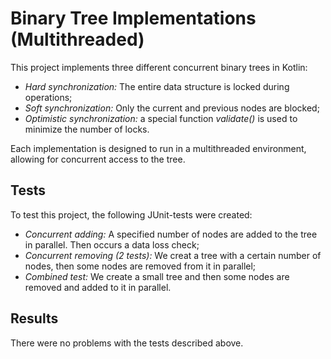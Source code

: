 # Binary Tree Implementations (Multithreaded)

This project implements three different concurrent binary trees in Kotlin:

- *Hard synchronization:* The entire data structure is locked during operations;
- *Soft synchronization:* Only the current and previous nodes are blocked;
- *Optimistic synchronization:* a special function *validate()* is used to minimize the number of locks.

Each implementation is designed to run in a multithreaded environment, allowing for concurrent access to the tree.

## Tests

To test this project, the following JUnit-tests were created:

- *Concurrent adding:* A specified number of nodes are added to the tree in parallel. Then occurs a data loss check;
- *Concurrent removing (2 tests):* We creat a tree with a certain number of nodes, then some nodes are removed from it in parallel;
- *Combined test:* We create a small tree and then some nodes are removed and added to it in parallel.

## Results

There were no problems with the tests described above.
